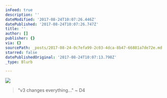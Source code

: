 ```yaml
---
inFeed: true
description: ''
dateModified: '2017-08-24T10:07:26.446Z'
datePublished: '2017-08-24T10:07:26.747Z'
title: ''
author: []
publisher: {}
via: {}
sourcePath: _posts/2017-08-24-0c7efa99-2c03-4dca-8b47-66881a7de72e.md
starred: false
datePublishedOriginal: '2017-08-24T10:07:13.798Z'
_type: Blurb

---
```

![](https://the-grid-user-content.s3-us-west-2.amazonaws.com/cdd4abe0-8a25-4f3c-9b9f-ef7cac952cc6.jpg)

> "v3 changes everything..." ~ D4